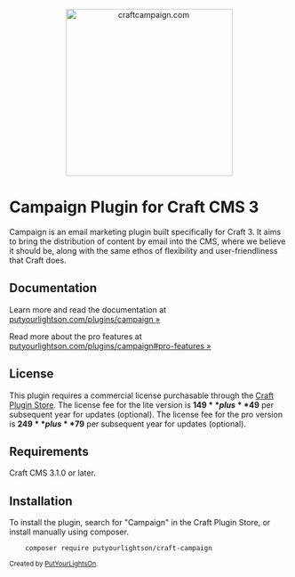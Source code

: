 <p align="center">
   <a href="https://craftcampaign.com/" target="_blank">
     <img width="300" src="https://craftcampaign.com/interface/images/logo.svg?v=201800406" alt="craftcampaign.com">
   </a>
</p>

# Campaign Plugin for Craft CMS 3

Campaign is an email marketing plugin built specifically for Craft 3. It aims to bring the distribution of content by email into the CMS, where we believe it should be, along with the same ethos of flexibility and user-friendliness that Craft does. 
 
## Documentation

Learn more and read the documentation at [putyourlightson.com/plugins/campaign »](https://putyourlightson.com/plugins/campaign)
  
Read more about the pro features at [putyourlightson.com/plugins/campaign#pro-features »](https://putyourlightson.com/plugins/campaign#pro-features)

## License

This plugin requires a commercial license purchasable through the [Craft Plugin Store](https://plugins.craftcms.com/campaign). The license fee for the lite version is **$149** plus **$49** per subsequent year for updates (optional). The license fee for the pro version is **$249** plus **$79** per subsequent year for updates (optional).

## Requirements

Craft CMS 3.1.0 or later.

## Installation

To install the plugin, search for "Campaign" in the Craft Plugin Store, or install manually using composer.

        composer require putyourlightson/craft-campaign

<small>Created by [PutYourLightsOn](https://putyourlightson.com/).</small>
